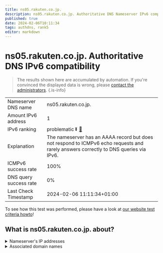 ```yaml
---
title: ns05.rakuten.co.jp.
description: ns05.rakuten.co.jp. Authoritative DNS Nameserver IPv6 compatibility
published: true
date: 2024-02-06T10:11:34
tags: authdns, rank5
editor: markdown
---
```


# ns05.rakuten.co.jp. Authoritative DNS IPv6 compatibility

> The results shown here are accumulated by automation. If you're convinced the displayed data is wrong, please [contact the administrators](/howto/chat). 
{.is-info}




|   |   |
| - | - |
| Nameserver DNS name | ns05.rakuten.co.jp.
| Amount IPv6 address | 1
| IPv6 ranking | problematic :arrow_double_down: [🔗](/howto/ranking) |
| Explanation | The nameserver has an AAAA record but does not respond to ICMPv6 echo requests and rarely answers correctly to DNS queries via IPv6. |
| ICMPv6 success rate | 100%|
| DNS query success rate | 0% |
| Last Check Timestamp | 2024-02-06 11:11:34+01:00 |

To see how this test was performed, please have a look at [our website test criteria howto](/howto/testcriteria/authdns)!


## What is ns05.rakuten.co.jp. about?




<details>
<summary>Nameserver's IP addresses</summary>

2403:400:520:2627::5

</details>



<details>
<summary>Associated domain names</summary>

www.rakuten.co.jp

</details>

